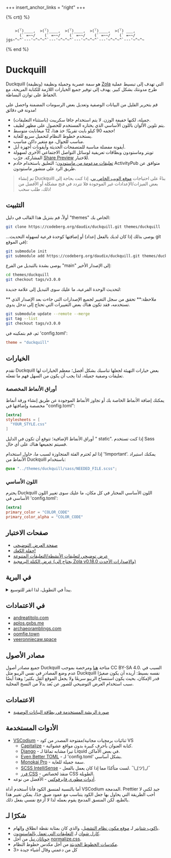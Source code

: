 +++
insert_anchor_links = "right"
+++

{% crt() %}
```
      _          _          _          _          _
    >(')____,  >(')____,  >(')____,  >(')____,  >(') ___,
      (` =~~/    (` =~~/    (` =~~/    (` =~~/    (` =~~/
jgs~^~^`---'~^~^~^`---'~^~^~^`---'~^~^~^`---'~^~^~^`---'~^~^~
```
{% end %}

# Duckquill

Duckquill هو سمة عصرية وجميلة ونظيفة (ونظيفة) [Zola](https://www.getzola.org) التي تهدف إلى تبسيط عملية طرح مدونتك بشكل كبير. يهدف إلى توفير جميع الخيارات اللازمة للكتابة المريحة، مع الحفاظ على توازن البساطة.

قم بتحرير القليل من البيانات الوصفية وتعديل بعض الرسومات المضمنة واحصل على مدونة في دقائق!

- جميلة، لكنها خفيفة الوزن. لا يتم استخدام جافا سكريبت (باستثناء التعليقات).
- يتم تلوين الألوان باللون الأساسي الذي يختاره المستخدم للحصول على مظهر لطيف.
- حجمه 90 كيلو بايت تقريبًا؛ خذ هذا، 12 ميغابايت متوسط!
- يستخدم خطوط النظام لتحميل سريع للغاية.
- مناسب للجوال، مع متغير داكن مناسب.
- أيقونة مفضلة مناسبة للمتصفحات الحديثة وأيقونات أجهزة أبل.
- تويتر وماستودون وبطاقات تعريفية لوسائل التواصل الاجتماعي الأخرى لسهولة المشاركة. جرّب [ Share Preview](https://apps.gnome.org/SharePreview/) للاختبار.
- [تعليقات مدعومة من ماستودون](https://carlschwan.eu/2020/12/29/adding-comments-to-your-static-blog-with-mastodon/)؛ التعليق باستخدام خادم ActivityPub متوافق عن طريق الرد على منشور ماستودون.

> تم إنشاء Duckquill بناءً على احتياجات [موقع الويب الخاص بي](https://daudix.codeberg.page)، إذا كنت بحاجة إلى بعض الميزات/الإعدادات غير الموجودة فلا تتردد في فتح مشكلة أو الأفضل من ذلك، طلب سحب!

## التثبيت

أولاً، قم بتنزيل هذا القالب في دليل "themes" الخاص بك:

```sh
git clone https://codeberg.org/daudix/duckquill.git themes/duckquill
```

...أو إضافتها كوحدة فرعية لسهولة التحديث (يوصى بذلك إذا كان لديك بالفعل إعداد git في الموقع):

```sh
git submodule init
git submodule add https://codeberg.org/daudix/duckquill.git themes/duckquill
```

يوصى بشدة بالتبديل من الفرع "main" إلى الإصدار الأخير:

```sh
cd themes/duckquill
git checkout tags/v3.0.0
```

لتحديث الوحدة الفرعية، ما عليك سوى التبديل إلى علامة جديدة:

** ملاحظة:** تحقق من سجل التغيير لجميع الإصدارات التي جاءت بعد الإصدار الذي تستخدمه، فقد تكون هناك بعض التغييرات التي تحتاج إلى تدخل يدوي.

```sh
git submodule update --remote --merge
git tag --list
git checkout tags/v3.0.0
```

ثم، قم بتمكينه في 'config.toml':

```toml
theme = "duckquill"
```

## الخيارات

تقدم Duckquill بعض خيارات التهيئة لجعلها تناسبك بشكل أفضل؛ معظم الخيارات لها تعليقات وصفية جميلة، لذا يجب أن يكون من السهل فهم ما تفعله.

### أوراق الأنماط المخصصة

يمكنك إضافة الأنماط الخاصة بك أو تجاوز الأنماط الموجودة عن طريق إنشاء ورقة أنماط مخصصة وإضافتها في "config.toml":

```toml
[extra]
stylesheets = [
  "YOUR_STYLE.css"
]
```

أوراق الأنماط الإضافية؛ تتوقع أن تكون في الدليل " static". إذا كنت تستخدم Sass فسيتم تجميعها هناك على أي حال.

إذا لم تُحترم الفئة المتجاوزة لسبب ما، حاول استخدام '!important'. يمكنك استيراد الأنماط من Duckquill باستخدام:

```scss
@use "../themes/duckquill/sass/NEEDED_FILE.scss";
```

### اللون الأساسي

يحترم Duckquill اللون الأساسي المختار في كل مكان، ما عليك سوى تغيير اللون الأساسي في 'config.toml':

```toml
[extra]
primary_color = "COLOR_CODE"
primary_color_alpha = "COLOR_CODE"
```

## صفحات الاختبار

- [صفحة العرض التوضيحي](@/demo/index.ar.md)
- [حفلة الكعك!](@/demo/page.ar.md)
- [عرض توضيحي لتعليقات الأنشطة/التعليقات المتنوعة](@/demo/comments.ar.md)
- [عرض الكتلة البرمجية (يحتاج إلى Zola v0.18.0 والإصدارات الأحدث)](@/demo/code.ar.md)

## في البرية

<details>
  <summary>يبدأ في التطويل، لذا انقر للتوسيع.</summary>

- [agustinramirodiaz.github.io](https://agustinramirodiaz.github.io)
- [alavi.me](https://alavi.me)
- [bano.dev](https://bano.dev)
- [blog.pansi21.xyz](https://blog.pansi21.xyz)
- [daudix.codeberg.page](https://daudix.codeberg.page) <small>(من الواضح)</small>
- [daveparr.info](https://www.daveparr.info)
- [digital-horror.com](https://digital-horror.com)
- [enriquekesslerm.com](https://enriquekesslerm.com)
- [jzbor.de](https://jzbor.de)
- [licu.dev](https://licu.dev)
- [luciengheerbrant.com](https://luciengheerbrant.com)
- [lukoktonos.com](http://www.lukoktonos.com)
- [malloc.garden](https://malloc.garden)
- [mourelask.xyz](https://mourelask.xyz)
- [nbenedek.me](https://nbenedek.me)
- [notaplace.com](https://notaplace.com)
- [pyter.at](https://pyter.at)
- [rbd.gg](https://www.rbd.gg)
- [rerere.unlogic.co.uk](https://rerere.unlogic.co.uk)
- [siddharthsabron.in](https://siddharthsabron.in)
- [skaven.org](https://skaven.org)
- [sorcery.nexus](https://sorcery.nexus)
- [sorg.codeberg.page](https://sorg.codeberg.page)
- [sungsphinx.codeberg.page](https://sungsphinx.codeberg.page)
- [treeniks.github.io](https://treeniks.github.io)
- [vikramxd.github.io](https://vikramxd.github.io)
- [zorrn.net](https://www.zorrn.net)
- لك؟ <small>(لا تتردد في [الاتصال بي](https://daudix.codeberg.page/about/#contacts) أو إرسال طلب سحب)</small>

</details>

## في الاعتمادات

- [andreatitolo.com](https://www.andreatitolo.com/credits)
- [aplos.gxbs.me](https://aplos.gxbs.me)
- [archaeoramblings.com](https://www.archaeoramblings.com/credits)
- [oomfie.town](https://oomfie.town/credits)
- [veeronniecaw.space](https://veeronniecaw.space)

## مصادر الأصول

جميع مصادر أصول Duckquill متاحة [هنا](https://codeberg.org/daudix/archive/src/branch/main/duckquill/src) ومرخصة بموجب CC BY-SA 4.0. السبب في عدم وضع المصادر في نفس الريبو مثل Duckquill نفسه بسيط: أريده أن يكون صغيرًا قدر الإمكان، بحيث يكون استنساخ الريبو سريعًا ولا يجعل الموقع أثقل بكثير؛ وهذا أيضًا سبب استخدام العرض التوضيحي للصور عن بُعد بدلاً من النسخ المحلية.

## الاعتمادات

- [صورة الريشة المستخدمة في بطاقة البيانات الوصفية](https://commons.wikimedia.org/wiki/File:3quills.jpg)

## الأدوات المستخدمة

- [VSCodium](https://vscodium.com) - ثنائيات برمجيات مجانية/مفتوحة المصدر من كود VS
  - [Capitalize](https://marketplace.visualstudio.com/items?itemName=viablelab.capitalize) - كتابة العنوان بأحرف كبيرة بدون مواقع عشوائية.
  - [Django](https://marketplace.visualstudio.com/items?itemName=batisteo.vscode-django) - تيرا مشابه تمامًا لـ Liquid في بعض الأماكن.
  - [Even Better TOML](https://marketplace.visualstudio.com/items?itemName=tamasfe.even-better-toml) - لـ 'config.toml' بشكل أساسي.
  - [Monokai Pro](https://marketplace.visualstudio.com/items?itemName=monokai.theme-monokai-pro-vscode) - سمة جميلة للغاية.
  - [SCSS IntelliSense](https://marketplace.visualstudio.com/items?itemName=mrmlnc.vscode-scss) - لست متأكدًا مما إذا كان يعمل بالفعل. ¯\\\_(ツ)_/¯
  - [فرز CSS](https://marketplace.visualstudio.com/items?itemName=piyushsarkar.sort-css-properties) - منقذ لخصائص CSS الطويلة.
- [أدوات مطوري فايرفوكس](https://developer.mozilla.org/en-US/docs/Learn/Common_questions/Tools_and_setup/What_are_browser_developer_tools) - الأفضل من نوعه.

أما بالنسبة لمنسق الكود فأنا أستخدم أداة VSCodium المدمجة. Prettier جيد لكني لا أحب الطريقة التي يحاول بها جعل الكود يتناسب مع عمود ضيق جدًا، يمكن تغيير هذا بالطبع، لكن المنسق المدمج يقوم بعمله لذا لا أزعج نفسي بفعل ذلك.

## شكرًا لـ

- [ياكوب شتاينر](https://jimmac.eu) لـ [موقع مكون نظام التشغيل](https://jimmac.github.io/os-component-website)، والذي كان بمثابة نقطة انطلاق وإلهام.
- [كارل شوان](https://carlschwan.eu) لـ [التعليقات التي تعمل بالماستودون](https://carlschwan.eu/2020/12/29/adding-comments-to-your-static-blog-with-mastodon/).
- [جوناثان نيل](https://jonneal.dev) من أجل [normalize.css](https://csstools.github.io/normalize.css/).
- [مكدسات الخطوط الحديثة](https://modernfontstacks.com) من أجل مكدس خطوط النظام.
- كل من دعمني وقال أشياء جيدة <3
